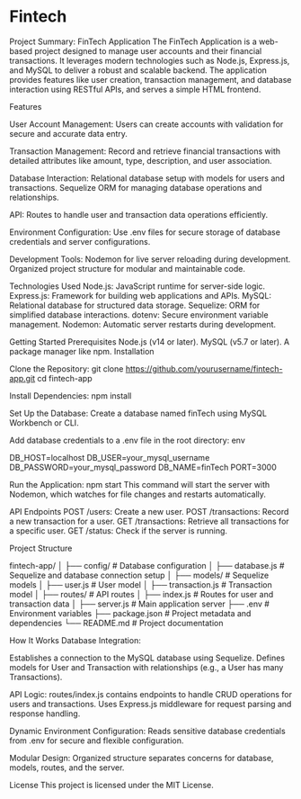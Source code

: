 # Fintech

Project Summary: FinTech Application
The FinTech Application is a web-based project designed to manage user accounts and their financial transactions. It leverages modern technologies such as Node.js, Express.js, and MySQL to deliver a robust and scalable backend. The application provides features like user creation, transaction management, and database interaction using RESTful APIs, and serves a simple HTML frontend.

Features

User Account Management:
Users can create accounts with validation for secure and accurate data entry.

Transaction Management:
Record and retrieve financial transactions with detailed attributes like amount, type, description, and user association.

Database Interaction:
Relational database setup with models for users and transactions.
Sequelize ORM for managing database operations and relationships.

API:
Routes to handle user and transaction data operations efficiently.

Environment Configuration:
Use .env files for secure storage of database credentials and server configurations.

Development Tools:
Nodemon for live server reloading during development.
Organized project structure for modular and maintainable code.

Technologies Used
Node.js: JavaScript runtime for server-side logic.
Express.js: Framework for building web applications and APIs.
MySQL: Relational database for structured data storage.
Sequelize: ORM for simplified database interactions.
dotenv: Secure environment variable management.
Nodemon: Automatic server restarts during development.

Getting Started
Prerequisites
Node.js (v14 or later).
MySQL (v5.7 or later).
A package manager like npm.
Installation

Clone the Repository:
git clone https://github.com/yourusername/fintech-app.git
cd fintech-app

Install Dependencies:
npm install

Set Up the Database:
Create a database named finTech using MySQL Workbench or CLI.

Add database credentials to a .env file in the root directory:
env

DB_HOST=localhost
DB_USER=your_mysql_username
DB_PASSWORD=your_mysql_password
DB_NAME=finTech
PORT=3000

Run the Application:
npm start
This command will start the server with Nodemon, which watches for file changes and restarts automatically.

API Endpoints
POST /users: Create a new user.
POST /transactions: Record a new transaction for a user.
GET /transactions: Retrieve all transactions for a specific user.
GET /status: Check if the server is running.


Project Structure


fintech-app/
│
├── config/                  # Database configuration
│   ├── database.js          # Sequelize and database connection setup
│
├── models/                  # Sequelize models
│   ├── user.js              # User model
│   ├── transaction.js       # Transaction model
│
├── routes/                  # API routes
│   ├── index.js             # Routes for user and transaction data
│
├── server.js                # Main application server
├── .env                     # Environment variables
├── package.json             # Project metadata and dependencies
└── README.md                # Project documentation

How It Works
Database Integration:

Establishes a connection to the MySQL database using Sequelize.
Defines models for User and Transaction with relationships (e.g., a User has many Transactions).

API Logic:
routes/index.js contains endpoints to handle CRUD operations for users and transactions.
Uses Express.js middleware for request parsing and response handling.

Dynamic Environment Configuration:
Reads sensitive database credentials from .env for secure and flexible configuration.

Modular Design:
Organized structure separates concerns for database, models, routes, and the server.

License
This project is licensed under the MIT License.


